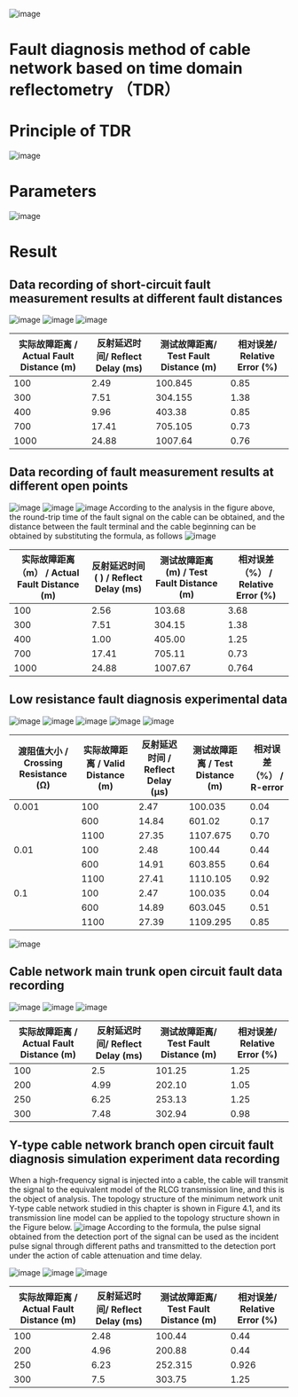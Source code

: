 ![image](https://github.com/DengYaosheng/TDR-Complex-Wired-Networks-failure-analysis/assets/41530023/4eaca8e2-3ccd-4f6e-b901-5cc628a1ec25)
# Fault diagnosis method of cable network based on time domain reflectometry （TDR）

# Principle of TDR
![image](https://github.com/DengYaosheng/TDR-Complex-Wired-Networks-failure-analysis/assets/41530023/16ce3ab1-fe73-4ea9-9e2c-2276b8d5522e)


# Parameters
![image](https://github.com/DengYaosheng/TDR-Complex-Wired-Networks-failure-analysis/assets/41530023/132e5275-5a5d-48cd-a213-671a1bee0c24)


# Result 
## Data recording of short-circuit fault measurement results at different fault distances
![image](https://github.com/DengYaosheng/TDR-Complex-Wired-Networks-failure-analysis/assets/41530023/bcf752d5-936b-4c34-812d-419f55f2fbfc)
![image](https://github.com/DengYaosheng/TDR-Complex-Wired-Networks-failure-analysis/assets/41530023/a90b05d2-ccc3-4146-83c2-a5b0c5700037)
![image](https://github.com/DengYaosheng/TDR-Complex-Wired-Networks-failure-analysis/assets/41530023/480fd2fd-6ada-4e42-8254-2d67a4a16b8c)

| 实际故障距离 / Actual Fault Distance (m) | 反射延迟时间/ Reflect Delay (ms) | 测试故障距离/ Test Fault Distance (m) | 相对误差/ Relative Error (%) |
|---------------------------------------------|---------------------------------------|-------------------------------------------|--------------------------------------|
| 100                                         | 2.49                                  | 100.845                                   | 0.85                                 |
| 300                                         | 7.51                                  | 304.155                                   | 1.38                                 |
| 400                                         | 9.96                                  | 403.38                                    | 0.85                                 |
| 700                                         | 17.41                                 | 705.105                                   | 0.73                                 |
| 1000                                        | 24.88                                 | 1007.64                                   | 0.76                                 |

## Data recording of fault measurement results at different open points
![image](https://github.com/DengYaosheng/TDR-Complex-Wired-Networks-failure-analysis/assets/41530023/7c285a3b-8a66-49d3-b340-d9bd8cd22166)
![image](https://github.com/DengYaosheng/TDR-Complex-Wired-Networks-failure-analysis/assets/41530023/39348b1a-adc2-46a2-ad6d-00f66d7acefc)
![image](https://github.com/DengYaosheng/TDR-Complex-Wired-Networks-failure-analysis/assets/41530023/644691e8-f34d-4ae7-8dc6-551ecaa58007)
According to the analysis in the figure above, the round-trip time of the fault signal on the cable can be obtained, and the distance between the fault terminal and the cable beginning can be obtained by substituting the formula, as follows
![image](https://github.com/DengYaosheng/TDR-Complex-Wired-Networks-failure-analysis/assets/41530023/02c055c7-ac2e-4546-b5a2-f2314f691a02)

| 实际故障距离（m） / Actual Fault Distance (m) | 反射延迟时间( ) / Reflect Delay (ms) | 测试故障距离(m) / Test Fault Distance (m) | 相对误差（%） / Relative Error (%) |
|---------------------------------------------|---------------------------------------|-------------------------------------------|--------------------------------------|
| 100                                         | 2.56                                  | 103.68                                    | 3.68                                 |
| 300                                         | 7.51                                  | 304.15                                    | 1.38                                 |
| 400                                         | 1.00                                  | 405.00                                    | 1.25                                 |
| 700                                         | 17.41                                 | 705.11                                    | 0.73                                 |
| 1000                                        | 24.88                                 | 1007.67                                   | 0.764                                |

## Low resistance fault diagnosis experimental data
![image](https://github.com/DengYaosheng/TDR-Complex-Wired-Networks-failure-analysis/assets/41530023/63e140ee-1183-43c9-b7bd-e91c443b9240)
![image](https://github.com/DengYaosheng/TDR-Complex-Wired-Networks-failure-analysis/assets/41530023/41584935-4287-4125-b344-c8eec0717d37)
![image](https://github.com/DengYaosheng/TDR-Complex-Wired-Networks-failure-analysis/assets/41530023/e26afc7c-62a4-4f06-b5d9-7e4f3d01ec81)
![image](https://github.com/DengYaosheng/TDR-Complex-Wired-Networks-failure-analysis/assets/41530023/e60883d0-3ac8-4742-80ee-ae4700bd8f1e)
![image](https://github.com/DengYaosheng/TDR-Complex-Wired-Networks-failure-analysis/assets/41530023/27587eb6-15a6-4001-aeb6-dd001912eea2)

| 渡阻值大小 / Crossing Resistance (Ω) | 实际故障距离 / Valid Distance (m) | 反射延迟时间 / Reflect Delay (μs) | 测试故障距离 / Test Distance (m) | 相对误差（%） / R-error |
|--------------------------------------|------------------------------------|-----------------------------------|---------------------------------|-----------------------|
| 0.001                                | 100                                | 2.47                              | 100.035                         | 0.04                  |
|                                      | 600                                | 14.84                             | 601.02                          | 0.17                  |
|                                      | 1100                               | 27.35                             | 1107.675                        | 0.70                  |
| 0.01                                 | 100                                | 2.48                              | 100.44                          | 0.44                  |
|                                      | 600                                | 14.91                             | 603.855                         | 0.64                  |
|                                      | 1100                               | 27.41                             | 1110.105                        | 0.92                  |
| 0.1                                  | 100                                | 2.47                              | 100.035                         | 0.04                  |
|                                      | 600                                | 14.89                             | 603.045                         | 0.51                  |
|                                      | 1100                               | 27.39                             | 1109.295                        | 0.85                  |
![image](https://github.com/DengYaosheng/TDR-Complex-Wired-Networks-failure-analysis/assets/41530023/6bfab477-c667-407a-85d1-1df11eb6e143)

## Cable network main trunk open circuit fault data recording
![image](https://github.com/DengYaosheng/TDR-Complex-Wired-Networks-failure-analysis/assets/41530023/2c262f35-5d5d-4b51-bf91-a243eefbacdc)
![image](https://github.com/DengYaosheng/TDR-Complex-Wired-Networks-failure-analysis/assets/41530023/adf0c06a-0282-4f4c-a2ea-48ea48afa059)
![image](https://github.com/DengYaosheng/TDR-Complex-Wired-Networks-failure-analysis/assets/41530023/f5ad6bc5-5b96-4476-b08d-fe366f07fddf)

| 实际故障距离 / Actual Fault Distance (m) | 反射延迟时间/ Reflect Delay (ms) | 测试故障距离/ Test Fault Distance (m) | 相对误差/ Relative Error (%) |
|----------------------------------------|----------------------------------|--------------------------------------|------------------------------|
| 100                                    | 2.5                              | 101.25                               | 1.25                         |
| 200                                    | 4.99                             | 202.10                               | 1.05                         |
| 250                                    | 6.25                             | 253.13                               | 1.25                         |
| 300                                    | 7.48                             | 302.94                               | 0.98                         |


## Y-type cable network branch open circuit fault diagnosis simulation experiment data recording
When a high-frequency signal is injected into a cable, the cable will transmit the signal to the equivalent model of the RLCG transmission line, and this is the object of analysis. The topology structure of the minimum network unit Y-type cable network studied in this chapter is shown in Figure 4.1, and its transmission line model can be applied to the topology structure shown in the Figure below.
![image](https://github.com/DengYaosheng/TDR-Complex-Wired-Networks-failure-analysis/assets/41530023/122ef9a9-6891-4313-bd53-a20f6c182cb0)
According to the formula, the pulse signal obtained from the detection port of the signal can be used as the incident pulse signal through different paths and transmitted to the detection port under the action of cable attenuation and time delay.

![image](https://github.com/DengYaosheng/TDR-Complex-Wired-Networks-failure-analysis/assets/41530023/022c0bde-9ca0-495c-a3ce-1d8154f4f94a)
![image](https://github.com/DengYaosheng/TDR-Complex-Wired-Networks-failure-analysis/assets/41530023/704cfe20-c54d-4dfc-9268-a653d9465c27)
![image](https://github.com/DengYaosheng/TDR-Complex-Wired-Networks-failure-analysis/assets/41530023/873d05a6-31a3-4764-abf3-1a4207d6ec75)


| 实际故障距离 / Actual Fault Distance (m) | 反射延迟时间/ Reflect Delay (ms) | 测试故障距离/ Test Fault Distance (m) | 相对误差/ Relative Error (%) |
|----------------------------------------|----------------------------------|--------------------------------------|------------------------------|
| 100                                    | 2.48                             | 100.44                               | 0.44                         |
| 200                                    | 4.96                             | 200.88                               | 0.44                         |
| 250                                    | 6.23                             | 252.315                              | 0.926                        |
| 300                                    | 7.5                              | 303.75                               | 1.25                         |
